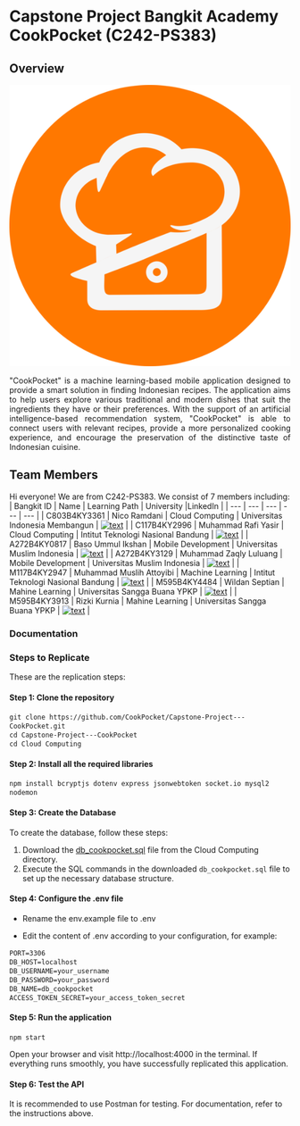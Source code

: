 Capstone Project Bangkit Academy CookPocket (C242-PS383)
==
Overview
--
![image alt](https://github.com/CookPocket/Capstone-Project---CookPocket/blob/3cd46c1ebe9f3f6ec071ff98e60c4556769cea95/logoCookPocket.png)
<p align="justify">"CookPocket" is a machine learning-based mobile application designed to provide a smart solution in finding Indonesian recipes. The application aims to help users explore various traditional and modern dishes that suit the ingredients they have or their preferences. With the support of an artificial intelligence-based recommendation system, "CookPocket" is able to connect users with relevant recipes, provide a more personalized cooking experience, and encourage the preservation of the distinctive taste of Indonesian cuisine.</p>

Team Members
--
<!--

**Here are some ideas to get you started:**

🙋‍♀️ A short introduction - what is your organization all about?
🌈 Contribution guidelines - how can the community get involved?
👩‍💻 Useful resources - where can the community find your docs? Is there anything else the community should know?
🍿 Fun facts - what does your team eat for breakfast?
🧙 Remember, you can do mighty things with the power of [Markdown](https://docs.github.com/github/writing-on-github/getting-started-with-writing-and-formatting-on-github/basic-writing-and-formatting-syntax)
-->
Hi everyone! We are from C242-PS383. We consist of 7 members including:
| Bangkit ID | Name     | Learning Path | University  |LinkedIn |
| ---        | ---      | ---           | ---         | ---       |
| C803B4KY3361 | Nico Ramdani | Cloud Computing | Universitas Indonesia Membangun | [![text](https://img.shields.io/badge/LinkedIn-0077B5?style=for-the-badge&logo=linkedin&logoColor=white)](https://www.linkedin.com/in/nico-ramdani-4184a1232?utm_source=share&utm_campaign=share_via&utm_content=profile&utm_medium=android_app) |
| C117B4KY2996 | Muhammad Rafi Yasir | Cloud Computing | Intitut Teknologi Nasional Bandung | [![text](https://img.shields.io/badge/LinkedIn-0077B5?style=for-the-badge&logo=linkedin&logoColor=white)](www.linkedin.com/in/rafi-yasir-ba0b17251) |
| A272B4KY0817 | Baso Ummul Ikshan | Mobile Development | Universitas Muslim Indonesia | [![text](https://img.shields.io/badge/LinkedIn-0077B5?style=for-the-badge&logo=linkedin&logoColor=white)](https://www.linkedin.com/in/baso-ummul-ikshan-380177281) |
| A272B4KY3129 | Muhammad Zaqly Luluang  | Mobile Development | Universitas Muslim Indonesia | [![text](https://img.shields.io/badge/LinkedIn-0077B5?style=for-the-badge&logo=linkedin&logoColor=white)](https://www.linkedin.com/in/muhammad-zaqly-luluang-468a61327/) |
| M117B4KY2947 | Muhammad Muslih Attoyibi | Machine Learning | Intitut Teknologi Nasional Bandung | [![text](https://img.shields.io/badge/LinkedIn-0077B5?style=for-the-badge&logo=linkedin&logoColor=white)](https://www.linkedin.com/in/muhammad-muslih-2153282b2/) |
| M595B4KY4484 | Wildan Septian | Mahine Learning | Universitas Sangga Buana YPKP | [![text](https://img.shields.io/badge/LinkedIn-0077B5?style=for-the-badge&logo=linkedin&logoColor=white)](www.linkedin.com/in/wildan-septian-2109ahz) |
| M595B4KY3913 | Rizki Kurnia | Mahine Learning | Universitas Sangga Buana YPKP | [![text](https://img.shields.io/badge/LinkedIn-0077B5?style=for-the-badge&logo=linkedin&logoColor=white)](https://www.linkedin.com/in/rizki-kurnia-337287295/) |

### Documentation 

### Steps to Replicate

These are the replication steps:

#### Step 1: Clone the repository

```
git clone https://github.com/CookPocket/Capstone-Project---CookPocket.git
cd Capstone-Project---CookPocket
cd Cloud Computing
```

#### Step 2: Install all the required libraries

```
npm install bcryptjs dotenv express jsonwebtoken socket.io mysql2 nodemon
```

#### Step 3: Create the Database

To create the database, follow these steps:

1. Download the [db_cookpocket.sql](https://github.com/CookPocket/Capstone-Project---CookPocket/blob/main/Cloud%20Computing/db_cookpocket.sql) file from the Cloud Computing directory.
2. Execute the SQL commands in the downloaded `db_cookpocket.sql` file to set up the necessary database structure.

#### Step 4: Configure the .env file

- Rename the env.example file to .env

- Edit the content of .env according to your configuration, for example:

```
PORT=3306
DB_HOST=localhost
DB_USERNAME=your_username
DB_PASSWORD=your_password
DB_NAME=db_cookpocket
ACCESS_TOKEN_SECRET=your_access_token_secret
```

#### Step 5: Run the application

```
npm start
```

Open your browser and visit http://localhost:4000 in the terminal. If everything runs smoothly, you have successfully replicated this application.

#### Step 6: Test the API

It is recommended to use Postman for testing. For documentation, refer to the instructions above.
